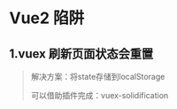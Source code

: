 # Vue2 陷阱



## 1.vuex 刷新页面状态会重置

>  解决方案：将state存储到localStorage
>
> 可以借助插件完成：vuex-solidification



